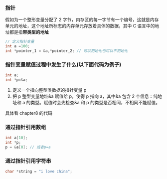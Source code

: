 ### 指针

假如为一个整形变量分配了 2 字节，内存区的每一字节有一个编号，这就是内存单元的地址，这个地址所标志的内存单元存放着具体的数据，其中 C 语言中的地址都是指**带类型的地址**

```c
// 定义指针变量
int a =100;
int *pointer_1 = &a,*pointer_2; // 可以初始化也可以不初始化
```

### 指针变量赋值过程中发生了什么(以下面代码为例子)

```c
int a;
int *p=&a;
```

1. 定义一个指向整型类数据的指针变量 p
2. 把 p 整型变量地址&a 赋值给 p，使得 p 指向 a，其中&a 包含 2 个信息：纯地址和 a 的类型。赋值时会先检查&a 和 p 的类型是否相同，不相同不能赋值。

具体看 chapter8 的代码

### 通过指针引用数组

```c
int a[10];
int *p;
p = &a[0]; // 或者p=a
```

### 通过指针引用字符串

```c
char *string = "i love china";

```
